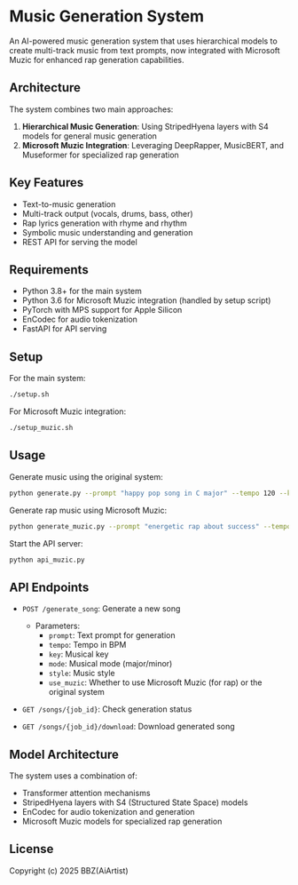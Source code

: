# Music Generation System

An AI-powered music generation system that uses hierarchical models to create multi-track music from text prompts, now integrated with Microsoft Muzic for enhanced rap generation capabilities.

## Architecture

The system combines two main approaches:
1. **Hierarchical Music Generation**: Using StripedHyena layers with S4 models for general music generation
2. **Microsoft Muzic Integration**: Leveraging DeepRapper, MusicBERT, and Museformer for specialized rap generation

## Key Features

- Text-to-music generation
- Multi-track output (vocals, drums, bass, other)
- Rap lyrics generation with rhyme and rhythm
- Symbolic music understanding and generation
- REST API for serving the model

## Requirements

- Python 3.8+ for the main system
- Python 3.6 for Microsoft Muzic integration (handled by setup script)
- PyTorch with MPS support for Apple Silicon
- EnCodec for audio tokenization
- FastAPI for API serving

## Setup

For the main system:
```bash
./setup.sh
```

For Microsoft Muzic integration:
```bash
./setup_muzic.sh
```

## Usage

Generate music using the original system:
```bash
python generate.py --prompt "happy pop song in C major" --tempo 120 --key "C" --mode "major" --style "pop"
```

Generate rap music using Microsoft Muzic:
```bash
python generate_muzic.py --prompt "energetic rap about success" --tempo 95 --key "F" --mode "minor" --style "rap"
```

Start the API server:
```bash
python api_muzic.py
```

## API Endpoints

- `POST /generate_song`: Generate a new song
  - Parameters:
    - `prompt`: Text prompt for generation
    - `tempo`: Tempo in BPM
    - `key`: Musical key
    - `mode`: Musical mode (major/minor)
    - `style`: Music style
    - `use_muzic`: Whether to use Microsoft Muzic (for rap) or the original system

- `GET /songs/{job_id}`: Check generation status
- `GET /songs/{job_id}/download`: Download generated song

## Model Architecture

The system uses a combination of:
- Transformer attention mechanisms
- StripedHyena layers with S4 (Structured State Space) models
- EnCodec for audio tokenization and generation
- Microsoft Muzic models for specialized rap generation

## License

Copyright (c) 2025 BBZ(AiArtist)
